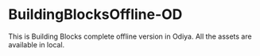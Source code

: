 # BuildingBlocksOffline-OD 
This is Building Blocks complete offline version in Odiya. All the assets are available in local.
